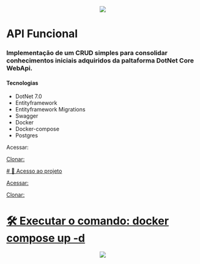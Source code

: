 <p align="center">
 <img src="https://github.com/osvaldsoza/ApiFuncional/assets/9426175/d37ca7ac-d286-4008-8b34-1ae05886d42f"/>
</p>

<h1>API Funcional</h1>

<h3>Implementação de um CRUD simples para consolidar conhecimentos iniciais adquiridos da paltaforma DotNet Core WebApi.</h3>

<h4>Tecnologias</h4>
<ul>
 <li>DotNet 7.0</li>
 <li>Entityframework</li>
 <li>Entityframework Migrations</li>
 <li>Swagger</li>
 <li>Docker</li>
 <li>Docker-compose</li>
 <li>Postgres</li>
</ul>

<p> Acessar: <a href="https://github.com/osvaldsoza/ApiFuncional"/> </p>
<p> Clonar: <a href="https://github.com/osvaldsoza/ApiFuncional.git"/></p>
# 📁 Acesso ao projeto
 
<p> Acessar: <a href="https://github.com/osvaldsoza/ApiFuncional"/> </p>
<p> Clonar: <a href="https://github.com/osvaldsoza/ApiFuncional.git"/></p>

# 🛠️ Executar o comando: docker compose up -d

<p align="center">
 <img loading="lazy" src="http://img.shields.io/static/v1?label=STATUS&message=EM%20DESENVOLVIMENTO&color=GREEN&style=for-the-badge"/>
</p>
 

